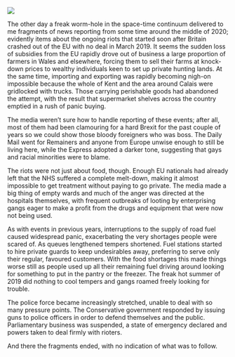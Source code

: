 [![](https://dnc.eclecity.net/wp-content/uploads/2017/10/baltimore-riots-protest-e1430314491259-732x378.jpg)](https://dnc.eclecity.net/wp-content/uploads/2017/10/baltimore-riots-protest-e1430314491259.jpg "Messages from the future") 

The other day a freak worm-hole in the space-time continuum delivered to me fragments of news reporting from some time around the middle of 2020; evidently items about the ongoing riots that started soon after Britain crashed out of the EU with no deal in March 2019\. It seems the sudden loss of subsidies from the EU rapidly drove out of business a large proportion of farmers in Wales and elsewhere, forcing them to sell their farms at knock-down prices to wealthy individuals keen to set up private hunting lands. At the same time, importing and exporting was rapidly becoming nigh-on impossible because the whole of Kent and the area around Calais were gridlocked with trucks. Those carrying perishable goods had abandoned the attempt, with the result that supermarket shelves across the country emptied in a rush of panic buying.

The media weren’t sure how to handle reporting of these events; after all, most of them had been clamouring for a hard Brexit for the past couple of years so we could show those bloody foreigners who was boss. The Daily Mail went for Remainers and anyone from Europe unwise enough to still be living here, while the Express adopted a darker tone, suggesting that gays and racial minorities were to blame.

The riots were not just about food, though. Enough EU nationals had already left that the NHS suffered a complete melt-down, making it almost impossible to get treatment without paying to go private. The media made a big thing of empty wards and much of the anger was directed at the hospitals themselves, with frequent outbreaks of looting by enterprising gangs eager to make a profit from the drugs and equipment that were now not being used.

As with events in previous years, interruptions to the supply of road fuel caused widespread panic, exacerbating the very shortages people were scared of. As queues lengthened tempers shortened. Fuel stations started to hire private guards to keep undesirables away, preferring to serve only their regular, favoured customers. With the food shortages this made things worse still as people used up all their remaining fuel driving around looking for something to put in the pantry or the freezer. The freak hot summer of 2019 did nothing to cool tempers and gangs roamed freely looking for trouble.

The police force became increasingly stretched, unable to deal with so many pressure points. The Conservative government responded by issuing guns to police officers in order to defend themselves and the public. Parliamentary business was suspended, a state of emergency declared and powers taken to deal firmly with rioters.

And there the fragments ended, with no indication of what was to follow.